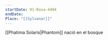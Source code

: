 ```yaml
---
startDate: 01-Rova-4494
endDate: 
Place: "[[Sylvanar]]"
---
```

[[Phatima Solaris|Phantom]] nació en el bosque 
